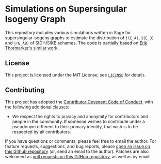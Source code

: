 # Simulations on Supersingular Isogeny Graph

This repository includes various simulations written in Sage for supersingular isogeny graphs to estimate the distribution of `j(E_A)`, `j(E_B)` and `j(E_AB)` of SIDH/SIKE schemes. The code is partially based on [Erik Thormarker's similar work](https://github.com/eriktho/thesis-sage-code).

## License

This project is licensed under the MIT License; see [`LICENSE`](LICENSE) for details.

## Contributing

This project has adopted the [Contributor Covenant Code of Conduct](https://www.contributor-covenant.org/),
with the following additional clauses:

* We respect the rights to privacy and anonymity for contributors and people in
  the community. If someone wishes to contribute under a pseudonym different to
  their primary identity, that wish is to be respected by all contributors. 


If you have questions or comments, please feel free to email the author. For feature requests, suggestions, and bug reports, please [open an issue on this Github repository](https://github.com/etairi/isogeny-graphs/issues) (or, send an email to the author). Patches are also welcomed as [pull requests on this GitHub repository](https://github.com/etairi/isogeny-graphs/pulls), as well as by
email.
